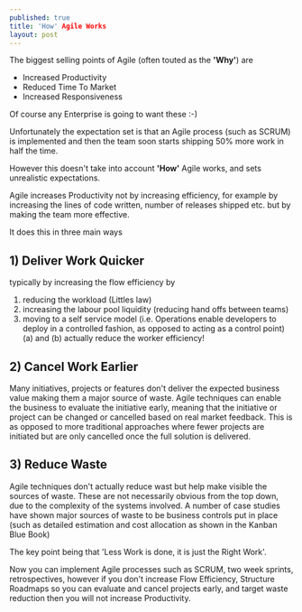 ```yaml
---
published: true
title: 'How' Agile Works
layout: post
---
```

The biggest selling points of Agile (often touted as the **'Why'**) are
- Increased Productivity
- Reduced Time To Market
- Increased Responsiveness

Of course any Enterprise is going to want these :-) 

Unfortunately the expectation set is that an Agile process (such as SCRUM) is implemented and then the team soon starts shipping 50% more work in half the time.

However this doesn't take into account **'How'** Agile works, and sets unrealistic expectations.

Agile increases Productivity not by increasing efficiency, for example by increasing the lines of code written, number of releases shipped etc. but by making the team more effective.

It does this in three main ways

## 1) Deliver Work Quicker 
typically by increasing the flow efficiency by 
1. reducing the workload (Littles law)
2. increasing the labour pool liquidity (reducing hand offs between teams)
3. moving to a self service model (i.e. Operations enable developers to deploy in a controlled fashion, as opposed to acting as a control point)
(a) and (b) actually reduce the worker efficiency!

## 2) Cancel Work Earlier
Many initiatives, projects or features don't deliver the expected business value making them a major source of waste. Agile techniques can enable the business to evaluate the initiative early, meaning that the initiative or project can be changed or cancelled based on real market feedback.
This is as opposed to more traditional approaches where fewer projects are initiated but are only cancelled once the full solution is delivered.

## 3) Reduce Waste 
Agile techniques don't actually reduce wast but help make visible the sources of waste. These are not necessarily obvious from the top down, due to the complexity of the systems involved. A number of case studies have shown major sources of waste to be business controls put in place (such as detailed estimation and cost allocation as shown in the Kanban Blue Book)

The key point being that 'Less Work is done, it is just the Right Work'.

Now you can implement Agile processes such as SCRUM, two week sprints, retrospectives, however if you don't increase Flow Efficiency, Structure Roadmaps so you can evaluate and cancel projects early, and target waste reduction then you will not increase Productivity.